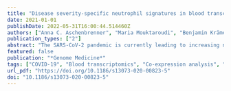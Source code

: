 ```yaml
---
title: "Disease severity-specific neutrophil signatures in blood transcriptomes stratify COVID-19 patients"
date: 2021-01-01
publishDate: 2022-05-31T16:00:44.514460Z
authors: ["Anna C. Aschenbrenner", "Maria Mouktaroudi", "Benjamin Krämer", "Marie Oestreich", "Nikolaos Antonakos", "Melanie Nuesch-Germano", "Konstantina Gkizeli", "Lorenzo Bonaguro", "Nico Reusch", "Kevin Baßler", "Maria Saridaki", "Rainer Knoll", "Tal Pecht", "Theodore S. Kapellos", "Sarandia Doulou", "Charlotte Kröger", "Miriam Herbert", "Lisa Holsten", "Arik Horne", "Ioanna D. Gemünd", "Nikoletta Rovina", "Shobhit Agrawal", "Kilian Dahm", "Martina van Uelft", "Anna Drews", "Lena Lenkeit", "Niklas Bruse", "Jelle Gerretsen", "Jannik Gierlich", "Matthias Becker", "Kristian Händler", "Michael Kraut", "Heidi Theis", "Simachew Mengiste", "Elena De Domenico", "Jonas Schulte-Schrepping", "Lea Seep", "Jan Raabe", "Christoph Hoffmeister", "Michael ToVinh", "Verena Keitel", "Gereon Rieke", "Valentina Talevi", "Dirk Skowasch", "N. Ahmad Aziz", "Peter Pickkers", "Frank L. van de Veerdonk", "Mihai G. Netea", "Joachim L. Schultze", "Matthijs Kox", "Monique M. B. Breteler", "Jacob Nattermann", "Antonia Koutsoukou", "Evangelos J. Giamarellos-Bourboulis", "Thomas Ulas", "Janine Altmüller", "Angel Angelov", "Robert Bals", "Alexander Bartholomäus", "Anke Becker", "Michael Bitzer", "Ezio Bonifacio", "Peer Bork", "Nicolas Casadei", "Thomas Clavel", "Maria Colome-Tatche", "Andreas Diefenbach", "Alexander Dilthey", "Nicole Fischer", "Konrad Förstner", "Sören Franzenburg", "Julia-Stefanie Frick", "Gisela Gabernet", "Julien Gagneur", "Tina Ganzenmüller", "Siri Göpel", "Alexander Goesmann", "Torsten Hain", "André Heimbach", "Michael Hummel", "Angelika Iftner", "Thomas Iftner", "Stefan Janssen", "Jörn Kalinowski", "René Kallies", "Birte Kehr", "Andreas Keller", "Sarah Kim-Hellmuth", "Christoph Klein", "Oliver Kohlbacher", "Karl Köhrer", "Jan Korbel", "Denise Kühnert", "Ingo Kurth", "Markus Landthaler", "Yang Li", "Kerstin Ludwig", "Oliwia Makarewicz", "Manja Marz", "Alice McHardy", "Christian Mertes", "Markus Nöthen", "Peter Nürnberg", "Uwe Ohler", "Stephan Ossowski", "Jörg Overmann", "Klaus Pfeffer", "Anna R. Poetsch", "Alfred Pühler", "Nikolaus Rajewsky", "Markus Ralser", "Olaf Rieß", "Stephan Ripke", "Ulisses Nunes da Rocha", "Philip Rosenstiel", "Antoine-Emmanuel Saliba", "Leif Erik Sander", "Birgit Sawitzki", "Philipp Schiffer", "Wulf Schneider", "Eva-Christina Schulte", "Joachim L. Schultze", "Alexander Sczyrba", "Yogesh Singh", "Michael Sonnabend", "Oliver Stegle", "Jens Stoye", "Fabian Theis", "Janne Vehreschild", "Jörg Vogel", "Max von Kleist", "Andreas Walker", "Jörn Walter", "Dagmar Wieczorek", "Sylke Winkler", "John Ziebuhr", "German COVID-19 Omics Initiative (DeCOI)"]
publication_types: ["2"]
abstract: "The SARS-CoV-2 pandemic is currently leading to increasing numbers of COVID-19 patients all over the world. Clinical presentations range from asymptomatic, mild respiratory tract infection, to severe cases with acute respiratory distress syndrome, respiratory failure, and death. Reports on a dysregulated immune system in the severe cases call for a better characterization and understanding of the changes in the immune system."
featured: false
publication: "*Genome Medicine*"
tags: ["COVID-19", "Blood transcriptomics", "Co-expression analysis", "Drug repurposing", "Granulocytes", "Molecular disease phenotypes", "Neutrophils", "Stratification", "Transcriptome"]
url_pdf: "https://doi.org/10.1186/s13073-020-00823-5"
doi: "10.1186/s13073-020-00823-5"
---
```


